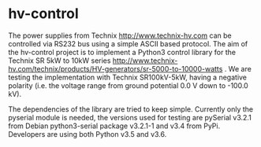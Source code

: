 # hv-control

The power supplies from Technix http://www.technix-hv.com can be
controlled via RS232 bus using a simple ASCII based protocol.  The aim
of the hv-control project is to implement a Python3 control library
for the Technix SR 5kW to 10kW series
http://www.technix-hv.com/technix/products/HV-generators/sr-5000-to-10000-watts
.  We are testing the implementation with Technix SR100kV-5kW, having
a negative polarity (i.e. the voltage range from ground potential 0.0
V down to -100.0 kV).

The dependencies of the library are tried to keep simple.  Currently
only the pyserial module is needed, the versions used for testing are
pySerial v3.2.1 from Debian python3-serial package v3.2.1-1 and v3.4
from PyPi.  Developers are using both Python v3.5 and v3.6.
